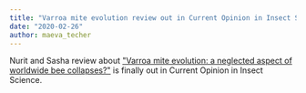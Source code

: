 ```yaml
---
title: "Varroa mite evolution review out in Current Opinion in Insect Science"
date: "2020-02-26"
author: maeva_techer
---
```


Nurit and Sasha review about ["Varroa mite evolution: a neglected aspect of worldwide bee collapses?"](https://www.sciencedirect.com/science/article/abs/pii/S2214574520300067) is finally out in Current Opinion in Insect Science. 

